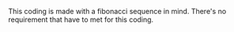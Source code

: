 This coding is made with a fibonacci sequence in mind. There's no requirement that have to met for this coding.
